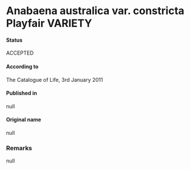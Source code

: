 # Anabaena australica var. constricta Playfair VARIETY

#### Status
ACCEPTED

#### According to
The Catalogue of Life, 3rd January 2011

#### Published in
null

#### Original name
null

### Remarks
null